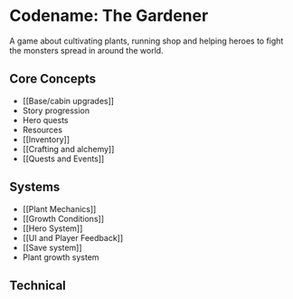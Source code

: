 # Codename: The Gardener 

A  game about cultivating plants, running shop and helping heroes to fight the monsters spread in around the world.

## Core Concepts
- [[Base/cabin upgrades]]
- Story progression
- Hero quests
- Resources
- [[Inventory]]
- [[Crafting and alchemy]]
- [[Quests and Events]]



## Systems
- [[Plant Mechanics]]
- [[Growth Conditions]]
- [[Hero System]]
- [[UI and Player Feedback]]
- [[Save system]]
- Plant growth system
## Technical 
